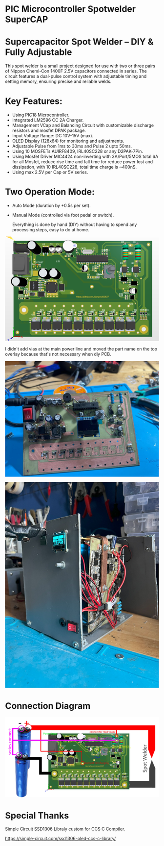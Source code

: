 # PIC Microcontroller Spotwelder SuperCAP
 
# Supercapacitor Spot Welder – DIY & Fully Adjustable

This spot welder is a small project designed for use with two or three pairs of Nippon Chemi-Con 1400F 2.5V capacitors connected in series. The circuit features a dual-pulse control system with adjustable timing and setting memory, ensuring precise and reliable welds.
# Key Features:
- Using PIC18 Microcontroller.
- Integrated LM2596 CC 2A Charger.
- Management VCap and Balancing Circuit with customizable discharge resistors and mosfet DPAK package.
- Input Voltage Range: DC 10V-15V (max).
- OLED Display (128x64) for monitoring and adjustments.
- Adjustable Pulse from 1ms to 30ms and Pulse 2 upto 50ms.
- Using 10 MOSFETs AUIRF8409, IRL40SC228 or any D2PAK-7Pin.
- Using Mosfet Driver MIC4424 non-inverting with 3A/Port/5MOS total 6A for all Mosfet, reduce rise time and fall time for reduce power lost and dissipation, with 10 IRL40SC228, total time charge is ~400nS.
- Using max 2.5V per Cap or 5V series.
# Two Operation Mode:
- Auto Mode (duration by +0.5s per set).
- Manual Mode (controlled via foot pedal or switch).

   Everything is done by hand (DIY) without having to spend any processing steps, easy to do at home.
   
![alt text](https://github.com/giangvo200837/Kwel---Spotwelder-Supercapacitor/blob/main/Pictures/3D.png)

I didn't add vias at the main power line and moved the part name on the top overlay because that's not necessary when diy PCB.

![alt text](https://github.com/giangvo200837/Kwel---Spotwelder-Supercapacitor/blob/main/Pictures/IMG_2330.jpg)

![alt text](https://github.com/giangvo200837/Kwel---Spotwelder-Supercapacitor/blob/main/Pictures/IMG_2562.jpg)

# Connection Diagram

![alt text](https://github.com/giangvo200837/Kwel---Spotwelder-Supercapacitor/blob/main/Pictures/Connection%20Diagram.jpg)

# Special Thanks
Simple Circuit SSD1306 Libraly custom for CCS C Compiler.

https://simple-circuit.com/ssd1306-oled-ccs-c-library/



